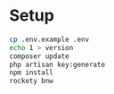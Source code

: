 # Setup

```bash
cp .env.example .env
echo 1 > version
composer update
php artisan key:generate
npm install
rockety bnw
```

